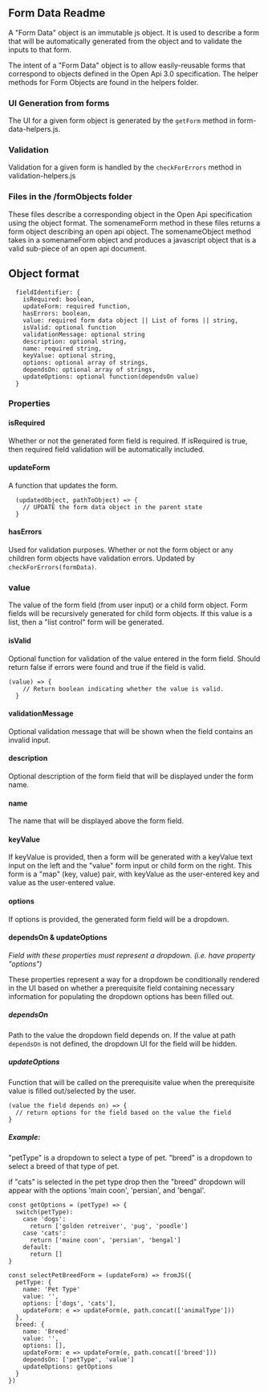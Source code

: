 ## Form Data Readme

A "Form Data" object is an immutable js object. It is used to describe a form that will be automatically generated from the object and to validate the inputs to that form.

The intent of a "Form Data" object is to allow easily-reusable forms that correspond to objects defined in the Open Api 3.0 specification. The helper methods for Form Objects are found in the helpers folder.

### UI Generation from forms
The UI for a given form object is generated by the ```getForm``` method in form-data-helpers.js. 

### Validation 
Validation for a given form is handled by the ```checkForErrors``` method in validation-helpers.js

### Files in the /formObjects folder
These files describe a corresponding object in the Open Api specification using the object format. The somenameForm method in these files returns a form object describing an open api object. The somenameObject method takes in a somenameForm object and produces a javascript object that is a valid sub-piece of an open api document.

## Object format
```
  fieldIdentifier: {
    isRequired: boolean,
    updateForm: required function,
    hasErrors: boolean,
    value: required form data object || List of forms || string,
    isValid: optional function
    validationMessage: optional string
    description: optional string,
    name: required string,
    keyValue: optional string,
    options: optional array of strings,
    dependsOn: optional array of strings,
    updateOptions: optional function(dependsOn value)
  }
```

### Properties

#### isRequired
Whether or not the generated form field is required. If isRequired is true, then required field validation will be automatically included.

#### updateForm
A function that updates the form.
```
  (updatedObject, pathToObject) => { 
    // UPDATE the form data object in the parent state
  }
```
#### hasErrors
Used for validation purposes. Whether or not the form object or any children form objects have validation errors. Updated by ```checkForErrors(formData)```. 

### value
The value of the form field (from user input) or a child form object. Form fields will be recursively generated for child form objects. If this value is a list, then a "list control" form will be generated.

#### isValid
Optional function for validation of the value entered in the form field. Should return false if errors were found and true if the field is valid.
``` 
(value) => {
    // Return boolean indicating whether the value is valid.
  }
```
#### validationMessage
Optional validation message that will be shown when the field contains an invalid input.

#### description
Optional description of the form field that will be displayed under the form name.

#### name
The name that will be displayed above the form field.

#### keyValue
If keyValue is provided, then a form will be generated with a keyValue text input on the left and the "value" form input or child form on the right. This form is a "map" (key, value) pair, with keyValue as the user-entered key and value as the user-entered value.

#### options
If options is provided, the generated form field will be a dropdown.

#### dependsOn & updateOptions
*Field with these properties must represent a dropdown. (i.e. have property "options")*

These properties represent a way for a dropdown be conditionally rendered in the UI based on whether a prerequisite field containing necessary information for populating the dropdown options has been filled out.

##### dependsOn
Path to the value the dropdown field depends on. If the value at path ```dependsOn``` is not defined, the dropdown UI for the field will be hidden.

##### updateOptions
Function that will be called on the prerequisite value when the prerequisite value is filled out/selected by the user. 
``` 
(value the field depends on) => {
  // return options for the field based on the value the field
}
```
##### Example:
  "petType" is a dropdown to select a type of pet.
  "breed" is a dropdown to select a breed of that type of pet.

  if "cats" is selected in the pet type drop then the "breed" dropdown will appear with the options 'main coon', 'persian', and 'bengal'.

```
const getOptions = (petType) => {
  switch(petType): 
    case 'dogs':
      return ['golden retreiver', 'pug', 'poodle']
    case 'cats':
      return ['maine coon', 'persian', 'bengal']
    default:
      return []
}

const selectPetBreedForm = (updateForm) => fromJS({
  petType: {
    name: 'Pet Type'
    value: '',
    options: ['dogs', 'cats'],
    updateForm: e => updateForm(e, path.concat(['animalType']))
  },
  breed: {
    name: 'Breed'
    value: '',
    options: [],
    updateForm: e => updateForm(e, path.concat(['breed']))
    dependsOn: ['petType', 'value']
    updateOptions: getOptions
  }
})
```